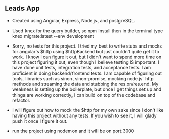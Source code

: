 ## Leads App

* Created using Angular, Express, Node.js, and postgreSQL.

* Used knex for the query builder, so npm install then in the terminal type knex migrate:latest --env development

* Sorry, no tests for this project. I tried my best to write stubs and mocks for angular's $http using $httpBackend but just couldn't quite get it to work. I know I can figure it out, but I didn't want to spend more time on this project figuring it out, even though I believe testing IS important. I have done unit tests, integration tests, and acceptance tests. I am proficient in doing backend/frontend tests. I am capable of figuring out tools, libraries such as sinon, sinon-promise, mocking node.js' http methods and streaming the data and stubbing the res.on/res.end. My weakness is setting up the boilerplate, but once I get things set up and things are working correctly, I can build on top of the codebase and refactor.

* I will figure out how to mock the $http for my own sake since I don't like having this project without any tests. If you wish to see it, I will glady push it once I figure it out.

* run the project using nodemon and it will be on port 3000

